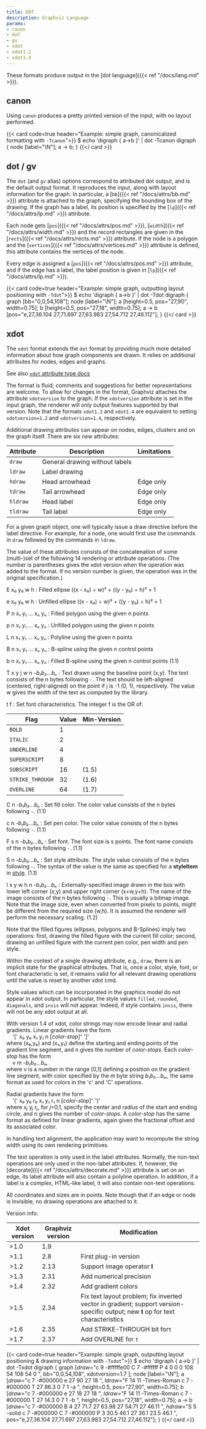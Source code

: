 ```yaml
---
title: DOT
description: Graphviz Language
params:
- canon
- dot
- gv
- xdot
- xdot1.2
- xdot1.4
---
```

These formats produce output in the
[dot language]({{< ref "/docs/lang.md" >}}).

## canon

Using `canon` produces a pretty printed version of the input,
with no layout performed.

{{< card code=true header="Example: simple graph, canonicalized formatting with `-Tcanon`">}}
$ echo 'digraph { a->b }' | dot -Tcanon
digraph {
        node [label="\N"];
        a -> b;
}
{{</ card >}}

## dot / gv

The `dot` (and `gv` alias) options correspond to attributed dot output,
and is the default output format.
It reproduces the input, along with layout information for the graph.
In particular, a [`bb`]({{< ref "/docs/attrs/bb.md" >}}) attribute is
attached to the graph, specifying the bounding box of the drawing.
If the graph has a label, its position is specified by the
[`lp`]({{< ref "/docs/attrs/lp.md" >}}) attribute.

Each node gets [`pos`]({{< ref "/docs/attrs/pos.md" >}}),
[`width`]({{< ref "/docs/attrs/width.md" >}}) and
the record rectangles are given in the
[`rects`]({{< ref "/docs/attrs/rects.md" >}}) attribute.
If the node is a polygon and the
[`vertices`]({{< ref "/docs/attrs/vertices.md" >}}) attribute is defined, this
attribute contains the vertices of the node.

Every edge is
assigned a [`pos`]({{< ref "/docs/attrs/pos.md" >}}) attribute,
and if the edge has a label, the label position
is given in [`lp`]({{< ref "/docs/attrs/lp.md" >}}).

{{< card code=true header="Example: simple graph, outputting layout positioning with `-Tdot`">}}
$ echo 'digraph { a->b }' | dot -Tdot
digraph {
        graph [bb="0,0,54,108"];
        node [label="\N"];
        a    [height=0.5,
             pos="27,90",
             width=0.75];
        b    [height=0.5,
             pos="27,18",
             width=0.75];
        a -> b  [pos="e,27,36.104 27,71.697 27,63.983 27,54.712 27,46.112"];
}
{{</ card >}}

## xdot

The `xdot` format extends the
`dot` format by providing much more detailed information about
how graph components are drawn. It relies on additional attributes
for nodes, edges and graphs.

See also [`xdot` attribute type docs](/docs/attr-types/xdot/)

The format is fluid; comments and
suggestions for better representations are welcome.
To allow for changes in the format, Graphviz attaches the attribute
`xdotversion` to the graph.
If the `xdotversion` attribute is set in the input graph, the renderer
will only output features supported by that version. Note that the formats `xdot1.2`
and `xdot1.4` are equivalent to setting `xdotversion=1.2` and `xdotversion=1.4`,
respectively.

Additional drawing attributes can appear on nodes, edges, clusters and
on the graph itself. There are six new attributes:

| Attribute | Description | Limitations |
| -------- | ------------------------------ | -- |
| `draw`   | General drawing without labels |    |
| `ldraw`  | Label drawing  |                    |
| `hdraw`  | Head arrowhead | Edge only |
| `tdraw`  | Tail arrowhead | Edge only |
| `hldraw` | Head label     | Edge only |
| `tldraw` | Tail label     | Edge only |

For a given graph object, one will typically issue a draw directive before the
label directive. For example, for a node, one would first use the commands
in `draw` followed by the commands in `ldraw`.

The value of these attributes consists of the concatenation of some
(multi-)set of the following 14 rendering or attribute operations.
(The number is parentheses gives the xdot version when the operation
was added to the format. If no version number is given, the operation
was in the original specification.)

E x₀ y₀ w h
: Filled ellipse ((x - x₀) ÷ w)² + ((y - y₀) ÷ h)² = 1

e x₀ y₀ w h
: Unfilled ellipse ((x - x₀) ÷ w)² + ((y - y₀) ÷ h)² = 1

P n x₁ y₁ ... xₙ yₙ
: Filled polygon using the given n points

p n x₁ y₁ ... xₙ yₙ
: Unfilled polygon using the given n points

L n x₁ y₁ ... xₙ yₙ
: Polyline using the given n points

B n x₁ y₁ ... xₙ yₙ
: B-spline using the given n control points

b n x₁ y₁ ... xₙ yₙ
: Filled B-spline using the given n control points (1.1)

T x y j w n -<I>b₁b₂...bₙ</I>
: Text drawn using the baseline point (x,y). The text consists of the
n bytes following `-`. The text should be left-aligned (centered,
right-aligned) on the point if j is -1 (0, 1), respectively. The value
w gives the width of the text as computed by the library.

t f
: Set font characteristics. The integer f is the OR of:

  | Flag | Value | Min-Version |
  | ---- | ----- | ----------- |
  | `BOLD` | 1 | |
  | `ITALIC` | 2 | |
  | `UNDERLINE` | 4 | |
  | `SUPERSCRIPT` | 8 | |
  | `SUBSCRIPT` | 16 | (1.5) |
  | `STRIKE_THROUGH` | 32 | (1.6) |
  | `OVERLINE` | 64 | (1.7) |

C n -<I>b₁b₂...bₙ</I>
: Set fill color. The color value consists of the
n bytes following `-`. (1.1)

c n -<I>b₁b₂...bₙ</I>
: Set pen color. The color value consists of the
n bytes following `-`. (1.1)

F s n -<I>b₁b₂...bₙ</I>
: Set font. The font size is s points. The font name consists of the
n bytes following `-`. (1.1)

S n -<I>b₁b₂...bₙ</I>
: Set style attribute. The style value consists of the
n bytes following `-`. The syntax of the value is the same as
specified for a **styleItem** in [style](/docs/attr-types/style/). (1.1)

I x y w h n -<I>b₁b₂...bₙ</I>
: Externally-specified image drawn in the box with lower left
corner (x,y) and upper right corner (x+w,y+h). The name of the image
consists of the n bytes following `-`. This is usually a bitmap
image. Note that the image size, even when converted from pixels to
points, might be different from the required size (w,h). It is
assumed the renderer will perform the necessary scaling. (1.2)

Note that the filled figures (ellipses, polygons and B-Splines)
imply two operations: first, drawing the filled figure with the
current fill color; second, drawing an unfilled figure with the
current pen color, pen width and pen style.

Within the context of a single drawing attribute, e.g., `draw`, there is
an implicit state for the graphical attributes. That is, once a color, style, font, or
font characteristic is set, it remains valid for all relevant drawing operations
until the value is reset by another xdot cmd.

Style values which can be incorporated in the graphics model do not
appear in xdot output. In particular, the style values
`filled`, `rounded`, `diagonals`, and `invis`
will not appear. Indeed, if style contains `invis`,
there will not be any xdot output at all.

With version 1.4 of xdot, color strings may now encode linear and radial gradients. Linear
gradients have the form <br>
&nbsp;&nbsp;&nbsp;&nbsp;'[' x₀ y₀ x₁ y₁ n [<I>color-stop</I>]⁺ ']'<br>
where (x₀,y₀) and (x₁,y₁) define the starting and
ending points of the gradient line segment, and n gives the number of <I>color-stops</I>. Each
<I>color-stop</I> has the form<br>
&nbsp;&nbsp;&nbsp;&nbsp;v m -<I>b₁b₂...bₘ</I><br>
where v is a number in the range [0,1] defining a position on the gradient line segment, with
color specified by the m byte string <I>b₁b₂...bₘ</I>,
the same format as used for colors in the 'c' and 'C' operations.

Radial gradients have the form<br>
&nbsp;&nbsp;&nbsp;&nbsp;'(' x₀ y₀ r₀ x₁ y₁ r₁ n [<I>color-stop</I>]⁺ ')' <br>
where x<i>ⱼ</i> y<i>ⱼ</i> r<i>ⱼ</i>, for <i>j</i>=0,1, specify
the center and radius of the start and ending circle, and n gives the number of _color-stops_.
A _color-stop_ has the same format as defined for linear gradients, again given the fractional
offset and its associated color.

In handling text alignment, the application may want to recompute the
string width using its own rendering primitives.

The text operation is only used in the label attributes. Normally,
the non-text operations are only used in the non-label attributes.
If, however, the [decorate]({{< ref "/docs/attrs/decorate.md" >}})
attribute is set on an edge, its label
attribute will also contain a polyline operation.
In addition, if a label is a complex, HTML-like label, it will also
contain non-text operations.

All coordinates and sizes are in points.
Note though that if
an edge or node is invisible, no drawing operations are attached to it.

Version info:

| Xdot version | Graphviz version | Modification
| ------------ | ---------------- | ------------
| &gt;1.0      | 1.9
| &gt;1.1      | 2.8              | First plug-in version
| &gt;1.2      | 2.13             | Support image operator **I**
| &gt;1.3      | 2.31             | Add numerical precision
| &gt;1.4      | 2.32             | Add gradient colors
| &gt;1.5      | 2.34             | Fix text layout problem; fix inverted vector in gradient; support version-specific output; new **t** op for text characteristics
| &gt;1.6      | 2.35             | Add STRIKE-THROUGH bit for`t`
| &gt;1.7      | 2.37             | Add OVERLINE for `t`

{{< card code=true header="Example: simple graph, outputting layout positioning & drawing information with `-Txdot`">}}
$ echo 'digraph { a->b }' | dot -Txdot
digraph {
        graph [_draw_="c 9 -#fffffe00 C 7 -#ffffff P 4 0 0 0 108 54 108 54 0 ",
             bb="0,0,54,108",
             xdotversion=1.7
        ];
        node [label="\N"];
        a    [_draw_="c 7 -#000000 e 27 90 27 18 ",
             _ldraw_="F 14 11 -Times-Roman c 7 -#000000 T 27 86.3 0 7 1 -a ",
             height=0.5,
             pos="27,90",
             width=0.75];
        b    [_draw_="c 7 -#000000 e 27 18 27 18 ",
             _ldraw_="F 14 11 -Times-Roman c 7 -#000000 T 27 14.3 0 7 1 -b ",
             height=0.5,
             pos="27,18",
             width=0.75];
        a -> b  [_draw_="c 7 -#000000 B 4 27 71.7 27 63.98 27 54.71 27 46.11 ",
             _hdraw_="S 5 -solid c 7 -#000000 C 7 -#000000 P 3 30.5 46.1 27 36.1 23.5 46.1 ",
             pos="e,27,36.104 27,71.697 27,63.983 27,54.712 27,46.112"];
}
{{</ card >}}
